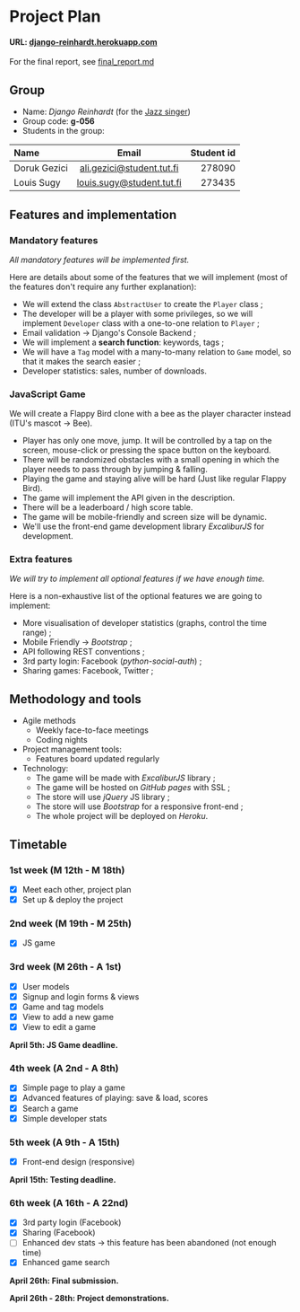 Project Plan
===

#### URL: [django-reinhardt.herokuapp.com](https://django-reinhardt.herokuapp.com)

For the final report, see [final_report.md](final_report.md)

## Group

- Name: *Django Reinhardt* (for the [Jazz singer](https://en.wikipedia.org/wiki/Django_Reinhardt))
- Group code: **g-056**
- Students in the group:

| Name         | Email                      | Student id |
|:------------ |:--------------------------:| ----------:|
| Doruk Gezici | ali.gezici@student.tut.fi  | 278090     |
| Louis Sugy   | louis.sugy@student.tut.fi  | 273435     |


## Features and implementation

### Mandatory features

*All mandatory features will be implemented first.*

Here are details about some of the features that we will implement (most of the features don't require any further explanation):

- We will extend the class `AbstractUser` to create the `Player` class ;
- The developer will be a player with some privileges, so we will implement `Developer` class with a one-to-one relation to `Player` ;
- Email validation -> Django's Console Backend ;
- We will implement a **search function**: keywords, tags ;
- We will have a `Tag` model with a many-to-many relation to `Game` model, so that it makes the search easier ;
- Developer statistics: sales, number of downloads.

### JavaScript Game

We will create a Flappy Bird clone with a bee as the player character instead (ITU's mascot -> Bee).
- Player has only one move, jump. It will be controlled by a tap on the screen, mouse-click or pressing the space button on the keyboard.
- There will be randomized obstacles with a small opening in which the player needs to pass through by jumping & falling.
- Playing the game and staying alive will be hard (Just like regular Flappy Bird).
- The game will implement the API given in the description.
- There will be a leaderboard / high score table.
- The game will be mobile-friendly and screen size will be dynamic.
- We'll use the front-end game development library *ExcaliburJS* for development.


### Extra features

*We will try to implement all optional features if we have enough time.*

Here is a non-exhaustive list of the optional features we are going to implement:

- More visualisation of developer statistics (graphs, control the time range) ;
- Mobile Friendly -> *Bootstrap* ;
- API following REST conventions ;
- 3rd party login: Facebook (*python-social-auth*) ;
- Sharing games: Facebook, Twitter ;


## Methodology and tools

- Agile methods
    - Weekly face-to-face meetings
    - Coding nights
- Project management tools:
    - Features board updated regularly
- Technology:
    - The game will be made with *ExcaliburJS* library ;
    - The game will be hosted on *GitHub pages* with SSL ;
    - The store will use *jQuery* JS library ;
    - The store will use *Bootstrap* for a responsive front-end ;
    - The whole project will be deployed on *Heroku*.


## Timetable

### 1st week (M 12th - M 18th)

- [x] Meet each other, project plan
- [x] Set up & deploy the project

### 2nd week (M 19th - M 25th)

- [x] JS game

### 3rd week (M 26th - A 1st)

- [x] User models
- [x] Signup and login forms & views
- [x] Game and tag models
- [x] View to add a new game
- [x] View to edit a game

**April 5th: JS Game deadline.**

### 4th week (A 2nd - A 8th)

- [x] Simple page to play a game
- [x] Advanced features of playing: save & load, scores
- [x] Search a game
- [x] Simple developer stats

### 5th week (A 9th - A 15th)

- [x] Front-end design (responsive)

**April 15th: Testing deadline.**

### 6th week (A 16th - A 22nd)

- [x] 3rd party login (Facebook)
- [x] Sharing (Facebook)
- [ ] Enhanced dev stats -> this feature has been abandoned (not enough time)
- [x] Enhanced game search

**April 26th: Final submission.**

**April 26th - 28th: Project demonstrations.**